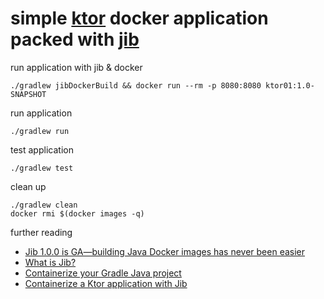# simple [ktor](https://github.com/ktorio/ktor) docker application packed with [jib](https://github.com/GoogleContainerTools/jib)  

run application with jib & docker
```
./gradlew jibDockerBuild && docker run --rm -p 8080:8080 ktor01:1.0-SNAPSHOT
```

run application

```
./gradlew run
```

test application

```
./gradlew test
```

clean up
```
./gradlew clean
docker rmi $(docker images -q)
```

further reading
- [Jib 1.0.0 is GA—building Java Docker images has never been easier](https://cloud.google.com/blog/products/application-development/jib-1-0-0-is-ga-building-java-docker-images-has-never-been-easier)
- [What is Jib?](https://github.com/GoogleContainerTools/jib#what-is-jib)
- [Containerize your Gradle Java project](https://github.com/GoogleContainerTools/jib/tree/master/jib-gradle-plugin)
- [Containerize a Ktor application with Jib](https://github.com/GoogleContainerTools/jib/tree/master/examples/ktor)

